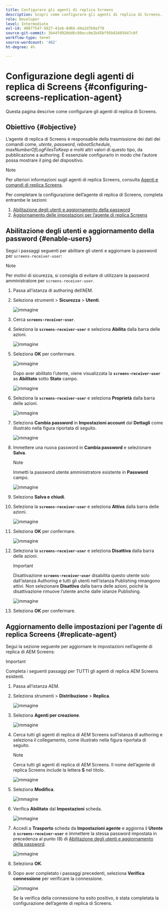 ```yaml
---
title: Configurare gli agenti di replica Screens
description: Scopri come configurare gli agenti di replica di Screens.
role: Developer
level: Intermediate
exl-id: 40877547-5027-41eb-8d66-d4a2d7b9af70
source-git-commit: 3b44fd920dd6c98ecc0e2b45bf95b81685647c0f
workflow-type: tm+mt
source-wordcount: '462'
ht-degree: 4%

---
```


# Configurazione degli agenti di replica di Screens {#configuring-screens-replication-agent}

Questa pagina descrive come configurare gli agenti di replica di Screens.

## Obiettivo {#objective}

L’agente di replica di Screens è responsabile della trasmissione dei dati dei comandi come, *utente*, *password*, *rebootSchedule*, *maxNumberOfLogFilesToKeep* e molti altri valori di questo tipo, da pubblicazione a authoring. È essenziale configurarlo in modo che l’autore possa mostrare il ping del dispositivo.

>[!NOTE]
>Per ulteriori informazioni sugli agenti di replica Screens, consulta [Agenti e comandi di replica Screens](https://experienceleague.adobe.com/en/docs/experience-manager-screens/user-guide/administering/author-publish/author-publish-architecture-overview#screens-replication-agents-and-commands).

Per completare la configurazione dell’agente di replica di Screens, completa entrambe le sezioni:

1. [Abilitazione degli utenti e aggiornamento della password](#enable-users)
1. [Aggiornamento delle impostazioni per l’agente di replica Screens](#replicate-agent)

## Abilitazione degli utenti e aggiornamento della password {#enable-users}

Segui i passaggi seguenti per abilitare gli utenti e aggiornare la password per `screens-receiver-user`:

>[!NOTE]
>Per motivi di sicurezza, si consiglia di evitare di utilizzare la password amministratore per `screens-receiver-user`.

1. Passa all’istanza di authoring dell’AEM.

1. Seleziona strumenti > **Sicurezza** > **Utenti**.

   ![immagine](/help/user-guide/assets/screens-replication/screens-replication1.png)

1. Cerca **`screens-receiver-user`**.

1. Seleziona la **`screens-receiver-user`** e seleziona **Abilita** dalla barra delle azioni.

   ![immagine](/help/user-guide/assets/screens-replication/screens-replication2.png)

1. Seleziona **OK** per confermare.

   ![immagine](/help/user-guide/assets/screens-replication/screens-replication3.png)

   Dopo aver abilitato l’utente, viene visualizzata la **`screens-receiver-user`** as **Abilitato** sotto **Stato** campo.

   ![immagine](/help/user-guide/assets/screens-replication/screens-replication4.png)

1. Seleziona la **`screens-receiver-user`** e seleziona **Proprietà** dalla barra delle azioni.

   ![immagine](/help/user-guide/assets/screens-replication/screens-replication5.png)

1. Seleziona **Cambia password** in **Impostazioni account** dal **Dettagli** come illustrato nella figura riportata di seguito.

   ![immagine](/help/user-guide/assets/screens-replication/screens-replication6.png)

1. Immettere una nuova password in **Cambia password** e selezionare **Salva**.

   >[!NOTE]
   >Immetti la password utente amministratore esistente in **Password** campo.

   ![immagine](/help/user-guide/assets/screens-replication/screens-replication7.png)

1. Seleziona **Salva e chiudi**.

1. Seleziona la **`screens-receiver-user`** e seleziona **Attiva** dalla barra delle azioni.

   ![immagine](/help/user-guide/assets/screens-replication/screens-replication8.png)

1. Seleziona **OK** per confermare.

   ![immagine](/help/user-guide/assets/screens-replication/screens-replication9.png)

1. Seleziona la **`screens-receiver-user`** e seleziona **Disattiva** dalla barra delle azioni.

   >[!IMPORTANT]
   > Disattivazione **`screens-receiver-user`** disabilita questo utente solo dall’istanza Authoring e tutti gli utenti nell’istanza Publishing rimangono attivi. Non selezionare **Disattiva** dalla barra delle azioni, poiché la disattivazione rimuove l’utente anche dalle istanze Publishing.

   ![immagine](/help/user-guide/assets/screens-replication/screens-replication10.png)

1. Seleziona **OK** per confermare.

## Aggiornamento delle impostazioni per l’agente di replica Screens {#replicate-agent}

Segui la sezione seguente per aggiornare le impostazioni nell’agente di replica di AEM Screens:

>[!IMPORTANT]
>Completa i seguenti passaggi per TUTTI gli agenti di replica AEM Screens esistenti.

1. Passa all’istanza AEM.
1. Seleziona strumenti > **Distribuzione** > **Replica**.

   ![immagine](/help/user-guide/assets/screens-replication/screens-replication1a.png)

1. Seleziona **Agenti per creazione**.

   ![immagine](/help/user-guide/assets/screens-replication/screens-replication1b.png)

1. Cerca tutti gli agenti di replica di AEM Screens sull’istanza di authoring e seleziona il collegamento, come illustrato nella figura riportata di seguito.

   >[!NOTE]
   >Cerca tutti gli agenti di replica di AEM Screens. Il nome dell’agente di replica Screens include la lettera **S** nel titolo.

   ![immagine](/help/user-guide/assets/screens-replication/screens-replication1c.png)

1. Seleziona **Modifica**.

   ![immagine](/help/user-guide/assets/screens-replication/screens-replication1d.png)

1. Verifica **Abilitato** dal **Impostazioni** scheda.

   ![immagine](/help/user-guide/assets/screens-replication/screens-replication1e.png)

1. Accedi a **Trasporto** scheda da **Impostazioni agente** e aggiorna il **Utente** a **`screens-receiver-user`** e immettere la stessa password impostata in precedenza al punto (8) di [Abilitazione degli utenti e aggiornamento della password](#enable-users).

   ![immagine](/help/user-guide/assets/screens-replication/screens-replication1-f.png)

1. Seleziona **OK**.

1. Dopo aver completato i passaggi precedenti, seleziona **Verifica connessione** per verificare la connessione.

   ![immagine](/help/user-guide/assets/screens-replication/screens-replication1g.png)

   Se la verifica della connessione ha esito positivo, è stata completata la configurazione dell’agente di replica di Screens.
